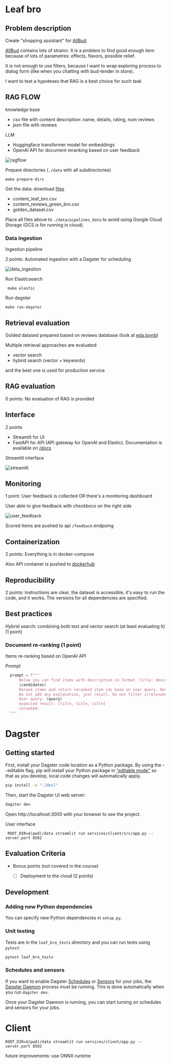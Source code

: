 # Leaf bro

## Problem description

Create "shopping assistant" for [AllBud](https://www.allbud.com/).

[AllBud](https://www.allbud.com/) contains lots of strainn. It is a problem to find good enough item because of lots of parametres: effects, flavors, possible relief.

It is not enough to use filters, because I want to wrap exploring process to dialog form (like when you chatting with bud-tender in store).

I want to test a hypoteses that RAG is a best choice for such task


## RAG FLOW

knowledge base
* csv file with content description: name, details, rating, num reviews
* json file with reviews

LLM
* Huggingface transformer model for embeddings
* OpenAI API for document reranking based on user feedback

![ragflow](./img/rag_flow.jpg)

Prepare directories (`./data` with all subdirectories)
```shell
make prepare-dirs
```

Get the data: download [files](https://drive.google.com/drive/folders/1Vf4eYCGThQHXo0E8A27somP0Z0fa2DbF?usp=drive_link)

* content_leaf_bro.csv
* content_reviews_green_bro.csv
* golden_dataset.csv

Place all files above to `./data/pipelines_data` to avoid using Google Cloud Storage (GCS is for running in cloud).

### Data ingestion

Ingestion pipeline

2 points: Automated ingestion with a Dagster for scheduling

![data_ingestion](./img/data_ingestion.png)

Run Elasticsearch

```shell
 make elastic
```

Run dagster
```shell
make run-dagster
```


## Retrieval evaluation

Golded datased prepared based on reviews database (look at [eda.ipynb](./jupyter_notebooks/eda.ipynb))

Multiple retrieval approaches are evaluated:
* vector search
* hybrid search (vector + keywords)

and the best one is used for production service

## RAG evaluation

0 points: No evaluation of RAG is provided

## Interface

2 points
* Streamlit for UI
* FastAPI for API (API gateway for OpenAI and Elastic). Documentation is available on [/docs](http://0.0.0.0:8000/docs)

Streamlit interface

![streamlit](./img/interface.png)

##  Monitoring

1 point: User feedback is collected OR there's a monitoring dashboard

User able to give feedback with checkbocx on the right side

![user_feedback](./img/user_feedback.png)

Scored items are pushed to api `/feedback` endpoing

## Containerization

2 points: Everything is in docker-compose

Also API container is pushed to [dockerhub](https://hub.docker.com/repository/docker/adzhumurat/leaf_bro_api/general)


## Reproducibility

2 points: Instructions are clear, the dataset is accessible, it's easy to run the code, and it works. The versions for all dependencies are specified.

## Best practices

Hybrid search: combining both text and vector search (at least evaluating it) (1 point)

### Document re-ranking (1 point)

Items re-ranking based on OpenAI API


Prompt

```python
  prompt = f"""
      Below you can find items with description in format `title: description`
      {candidates}
      Rerank items and return reranked item ids base on user query. Return only reranked items, comma-separate
      Do not add any explanation, just result. Do not filter irrelevannt, just rank lower.
      User query: {query}
      expected result: [title, title, title]
      reranked:
  """
```




# Dagster 

## Getting started

First, install your Dagster code location as a Python package. By using the --editable flag, pip will install your Python package in ["editable mode"](https://pip.pypa.io/en/latest/topics/local-project-installs/#editable-installs) so that as you develop, local code changes will automatically apply.

```bash
pip install -e ".[dev]"
```

Then, start the Dagster UI web server:

```bash
dagster dev
```

Open http://localhost:3000 with your browser to see the project.

User interface

```shell
 ROOT_DIR=$(pwd)/data streamlit run services/client/src/app.py --server.port 8502
 ```

 ## Evaluation Criteria







* Bonus points (not covered in the course)
    * [ ] Deployment to the cloud (2 points)






## Development

### Adding new Python dependencies

You can specify new Python dependencies in `setup.py`.

### Unit testing

Tests are in the `leaf_bro_tests` directory and you can run tests using `pytest`:

```bash
pytest leaf_bro_tests
```

### Schedules and sensors

If you want to enable Dagster [Schedules](https://docs.dagster.io/concepts/partitions-schedules-sensors/schedules) or [Sensors](https://docs.dagster.io/concepts/partitions-schedules-sensors/sensors) for your jobs, the [Dagster Daemon](https://docs.dagster.io/deployment/dagster-daemon) process must be running. This is done automatically when you run `dagster dev`.

Once your Dagster Daemon is running, you can start turning on schedules and sensors for your jobs.

# Client

```shell
ROOT_DIR=$(pwd)/data streamlit run services/client/app.py --server.port 8502
```

future improvements: use ONNX runtime